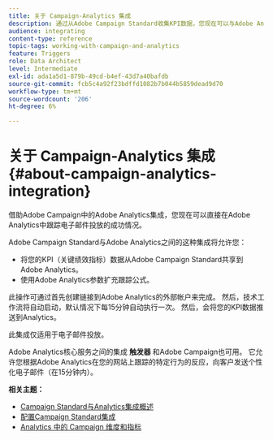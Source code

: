 ```yaml
---
title: 关于 Campaign-Analytics 集成
description: 通过从Adobe Campaign Standard收集KPI数据，您现在可以与Adobe Analytics共享促销活动数据，以测量来自Adobe Campaign的电子邮件营销量度。
audience: integrating
content-type: reference
topic-tags: working-with-campaign-and-analytics
feature: Triggers
role: Data Architect
level: Intermediate
exl-id: ada1a5d1-879b-49cd-b4ef-43d7a40bafdb
source-git-commit: fcb5c4a92f23bdffd1082b7b044b5859dead9d70
workflow-type: tm+mt
source-wordcount: '206'
ht-degree: 6%

---
```


# 关于 Campaign-Analytics 集成{#about-campaign-analytics-integration}

借助Adobe Campaign中的Adobe Analytics集成，您现在可以直接在Adobe Analytics中跟踪电子邮件投放的成功情况。

Adobe Campaign Standard与Adobe Analytics之间的这种集成将允许您：

* 将您的KPI（关键绩效指标）数据从Adobe Campaign Standard共享到Adobe Analytics。
* 使用Adobe Analytics参数扩充跟踪公式。

此操作可通过首先创建链接到Adobe Analytics的外部帐户来完成。 然后，技术工作流将自动启动，默认情况下每15分钟自动执行一次。 然后，会将您的KPI数据推送到Analytics。

此集成仅适用于电子邮件投放。

Adobe Analytics核心服务之间的集成 **触发器** 和Adobe Campaign也可用。 它允许您根据Adobe Analytics在您的网站上跟踪的特定行为的反应，向客户发送个性化电子邮件（在15分钟内）。

**相关主题：**

* [Campaign Standard与Analytics集成概述](https://experienceleague.adobe.com/docs/analytics/integration/adobe-campaign.html)
* [配置Campaign Standard集成](https://experienceleague.adobe.com/docs/campaign-standard/using/integrating-with-adobe-cloud/working-with-campaign-and-analytics/configure-campaign-analytics-integration.html)
* [Analytics 中的 Campaign 维度和指标](../../integrating/using/campaign-dimensions-and-metrics-in-analytics.md)
